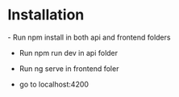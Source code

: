 <h1>Installation</h1>
- Run npm install in both api and frontend folders

- Run npm run dev in api folder

- Run ng serve in frontend foler

- go to localhost:4200 